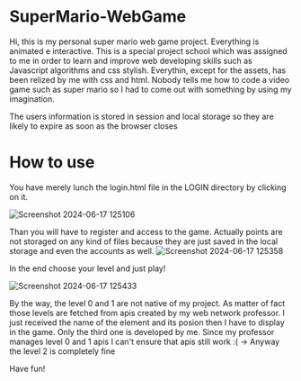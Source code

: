 # SuperMario-WebGame
Hi, this is my personal super mario web game project. Everything is animated e interactive. 
This is a special project school which was assigned to me in order to learn and improve web developing skills such as Javascript algorithms and css stylish. Everythin, except for the assets, has been relized by me with css and html. Nobody tells me how to code a video game such as super mario so I had to come out with something by using my imagination.

The users information is stored in session and local storage so they are likely to expire as soon as the browser closes

# How to use 
You have merely lunch the login.html file in the LOGIN directory by clicking on it.

![Screenshot 2024-06-17 125106](https://github.com/FullMonkeyy/Super-Mario-Web-Game/assets/144152021/ece54514-d33d-4dd2-bb73-3ae1d2757c25)

Than you will have to register and access to the game. Actually points are not storaged on any kind of files because they are just saved in the local storage and even the accounts as well. 
![Screenshot 2024-06-17 125358](https://github.com/FullMonkeyy/Super-Mario-Web-Game/assets/144152021/3cdf728c-97e8-4b96-9e20-8ca1f99d1b55)

In the end choose your level and just play!

![Screenshot 2024-06-17 125433](https://github.com/FullMonkeyy/Super-Mario-Web-Game/assets/144152021/01a0936c-f6d9-4141-bd88-89a148b3a1d9)

By the way, the level 0 and 1 are not native of my project. As matter of fact those levels are fetched from apis created by my web network professor. I just received the name of the element and its posion then I have to display in the game. Only the third one is developed by me.
Since my professor manages level 0 and 1 apis I can't ensure that apis still work :(  -> Anyway the level 2 is completely fine

Have fun!
